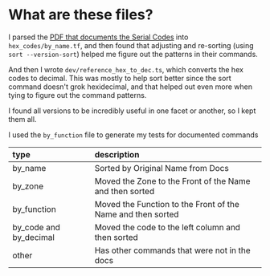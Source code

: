 # What are these files?

I parsed the [PDF that documents the Serial Codes](https://www.htd.com/site/ownersmanual/lync_hex_codes.pdf) into
`hex_codes/by_name.tf`, and then found that adjusting and re-sorting (using `sort --version-sort`) helped me figure out
the patterns in their commands.

And then I wrote `dev/reference_hex_to_dec.ts`, which converts the hex codes to decimal.  This was mostly to help sort better since
the sort command doesn't grok hexidecimal, and that helped out even more when tying to figure out the command patterns.

I found all versions to be incredibly useful in one facet or another, so I kept them all.

I used the `by_function` file to generate my tests for documented commands

| type                   | description                                                 |
|:-----------------------|:------------------------------------------------------------|
| by_name                | Sorted by Original Name from Docs                           |
| by_zone                | Moved the Zone to the Front of the Name and then sorted     |
| by_function            | Moved the Function to the Front of the Name and then sorted |
| by_code and by_decimal | Moved the code to the left column and then sorted           |
| other                  | Has other commands that were not in the docs                |

